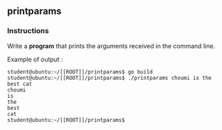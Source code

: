 ## printparams

### Instructions

Write a **program** that prints the arguments received in the command line.

Example of output :

```console
student@ubuntu:~/[[ROOT]]/printparams$ go build
student@ubuntu:~/[[ROOT]]/printparams$ ./printparams choumi is the best cat
choumi
is
the
best
cat
student@ubuntu:~/[[ROOT]]/printparams$
```
